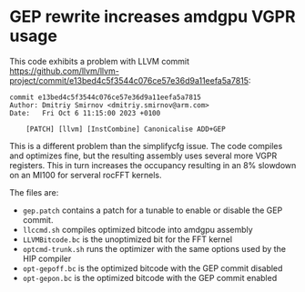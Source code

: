 # GEP rewrite increases amdgpu VGPR usage

This code exhibits a problem with LLVM commit https://github.com/llvm/llvm-project/commit/e13bed4c5f3544c076ce57e36d9a11eefa5a7815:

```
commit e13bed4c5f3544c076ce57e36d9a11eefa5a7815
Author: Dmitriy Smirnov <dmitriy.smirnov@arm.com>
Date:   Fri Oct 6 11:15:00 2023 +0100

    [PATCH] [llvm] [InstCombine] Canonicalise ADD+GEP
```

This is a different problem than the simplifycfg issue. The code compiles and optimizes fine, but
the resulting assembly uses several more VGPR registers. This in turn increases the occupancy
resulting in an 8% slowdown on an MI100 for serveral rocFFT  kernels.

The files are:
- `gep.patch` contains a patch for a tunable to enable or disable the GEP commit.
- `llccmd.sh` compiles optimized bitcode into amdgpu assembly
- `LLVMBitcode.bc` is the unoptimized bit for the FFT kernel
- `optcmd-trunk.sh` runs the optimizer with the same options used by the HIP compiler
- `opt-gepoff.bc` is the optimized bitcode with the GEP commit disabled
- `opt-gepon.bc` is the optimized bitcode with the GEP commit enabled

